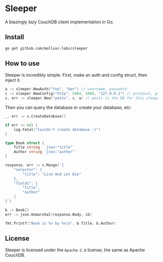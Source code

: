 # Sleeper

A blazingly <i>lazy</i> CouchDB client implementation in Go.

## Install

```bash
go get github.com/mollusc-labs/sleeper
```

## How to use

Sleeper is incredibly simple. First, make an auth and config struct,
then inject it.

```go
a := sleeper.NewAuth("foo", "bar") // username, password
c := sleeper.NewConfig("http", 5984, 5000, "127.0.0.1") // protocol, port, timeout, host
s, err := sleeper.New("posts", c, a) // posts is the DB for this sleeper instance
```

Then you can query the database or create your database, etc:

```go
_, err := s.CreateDatabase()

if err != nil {
    log.Fatal("Couldn't create database :(")
}
```

```go
type Book struct {
    Title string  `json:"title"`
    Author string `json:"author"`
}

response, err := s.Mango(`{
    "selector": {
        "title": "Live And Let Die"
    },
    "fields": [
        "title",
        "author"
    ]
}`)

b := Book{}
err := json.Unmarshal(response.Body, &b)

fmt.Printf("Book is %v by %v\n", b.Title, b.Author)
```

## License

Sleeper is licensed under the `Apache-2.0` license, the same as Apache CouchDB.
